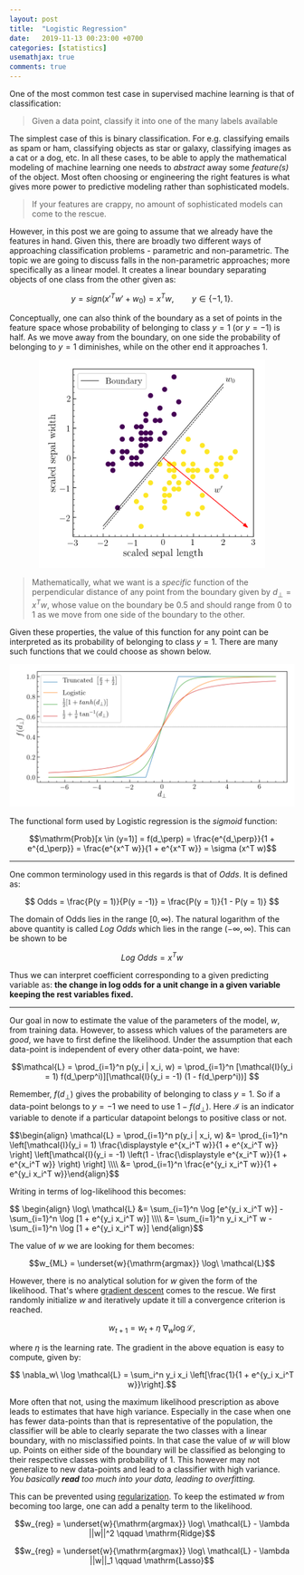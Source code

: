 ```yaml
---
layout: post
title:  "Logistic Regression"
date:   2019-11-13 00:23:00 +0700
categories: [statistics]
usemathjax: true
comments: true
---
```



One of the most common test case in supervised machine learning is that of classification:

> Given a data point, classify it into one of the many labels available

The simplest case of this is binary classification. For e.g. classifying emails as spam or ham,
classifying objects as star or galaxy, classifying images as a cat or a dog, etc. In all these cases, to be able to apply the
mathematical modeling of machine learning one needs to *abstract* away some *feature(s)* of the object. Most often choosing or engineering the right features is what gives more power to predictive modeling rather than sophisticated models.

<blockquote>
If your features are crappy, no amount of sophisticated models can come to the rescue.
</blockquote>

However, in this post we are going to assume that we already have the features in hand. Given this, there are broadly two different ways of approaching classification problems - parametric and non-parametric. The topic we are going to discuss falls in the non-parametric approaches; more specifically as a linear model. It creates a linear boundary separating objects of one class from the other given as:


$$y = sign(x'^T w' + w_0) = x^T w, \qquad y \in \{-1, 1\}.$$


Conceptually, one can also think of the boundary as a set of points in the feature space whose probability of belonging to class $y=1$ (or $y=-1$) is half. As we move away from the boundary, on one side the probability of belonging to $y=1$ diminishes, while on the other end it approaches 1.

<p align="center">
  <img src="/static/img/log_reg_eg.png" width="400"/>
</p>

> Mathematically, what we want is a *specific* function of the perpendicular distance of any point from the boundary given by $d_\perp = x^T w$, whose value on the boundary be 0.5 and should range from 0 to 1 as we move from one side of the boundary to the other.

Given these properties, the value of this function for any point can be interpreted as its probability of belonging to class $y=1$. There are many such functions that we could choose as shown below.

<p align="center">
  <img src="/static/img/link_function.png" width="600"/>
</p>

The functional form used by Logistic regression is the *sigmoid* function:

$$\mathrm{Prob}[x \in (y=1)] = f(d_\perp) = \frac{e^{d_\perp}}{1 + e^{d_\perp}} = \frac{e^{x^T w}}{1 + e^{x^T w}} = \sigma (x^T w)$$

---

One common terminology used in this regards is that of *Odds*. It is defined as:

$$
Odds = \frac{P(y = 1)}{P(y = -1)} = \frac{P(y = 1)}{1 - P(y = 1)}
$$

The domain of Odds lies in the range $[0, \infty)$. The natural logarithm of the above quantity is called *Log Odds* which lies in the range $(-\infty, \infty)$. This can be shown to be

$$Log\ Odds = x^T w$$

Thus we can interpret coefficient corresponding to a given predicting variable as: **the change in log odds for a unit change in a given variable keeping the rest variables fixed.**

---

Our goal in now to estimate the value of the parameters of the model, $w$, from training data. However, to assess which values of the parameters are *good*, we have to first define the likelihood. Under the assumption that each data-point is independent of every other data-point, we have:

$$\mathcal{L} = \prod_{i=1}^n p(y_i | x_i, w) = \prod_{i=1}^n [\mathcal{I}(y_i = 1) f(d_\perp^i)][\mathcal{I}(y_i = -1) (1 - f(d_\perp^i))] $$

Remember, $f(d_\perp)$ gives the probability of belonging to class $y=1$. So if a data-point belongs to $y=-1$ we need to use $1 - f(d_\perp)$. Here $\mathcal{I}$ is an indicator variable to denote if a particular datapoint belongs to positive class or not.

<p>
$$\begin{align} \mathcal{L} = \prod_{i=1}^n p(y_i | x_i, w) &= \prod_{i=1}^n \left[\mathcal{I}(y_i = 1) \frac{\displaystyle e^{x_i^T w}}{1 + e^{x_i^T w}} \right] \left[\mathcal{I}(y_i = -1) \left(1 - \frac{\displaystyle e^{x_i^T w}}{1 + e^{x_i^T w}} \right) \right] \\\\
&= \prod_{i=1}^n \frac{e^{y_i x_i^T w}}{1 + e^{y_i x_i^T w}}\end{align}$$
</p>

Writing in terms of log-likelihood this becomes:

<p>
$$ \begin{align} \log\ \mathcal{L} &= \sum_{i=1}^n \log [e^{y_i x_i^T w}] - \sum_{i=1}^n \log [1 + e^{y_i x_i^T w}] \\\\
&= \sum_{i=1}^n y_i x_i^T w - \sum_{i=1}^n \log [1 + e^{y_i x_i^T w}] \end{align}$$
</p>

The value of $w$ we are looking for them becomes:

$$w_{ML} = \underset{w}{\mathrm{argmax}} \log\ \mathcal{L}$$

However, there is no analytical solution for $w$ given the form of the likelihood. That's where [gradient descent](https://en.wikipedia.org/wiki/Gradient_descent) comes to the rescue. We first randomly initialize $w$ and iteratively update it till a convergence criterion is reached.

$$w_{t+1} = w_t + \eta\ \nabla_w \log \mathcal{L},$$


where $\eta$ is the learning rate. The gradient in the above equation is easy to compute, given by:

$$ \nabla_w\ \log \mathcal{L} = \sum_i^n y_i x_i \left[\frac{1}{1 + e^{y_i x_i^T w}}\right].$$

More often that not, using the maximum likelihood prescription as above leads to estimates that have high variance. Especially in the case when one has fewer data-points than that is representative of the population, the classifier will be able to clearly separate the two classes with a linear boundary, with no misclassified points. In that case the value of $w$ will blow up. Points on either side of the boundary will be classified as belonging to their respective classes with probability of 1. This however may not generalize to new data-points and lead to a classifier with high variance. *You basically **read** too much into your data, leading to overfitting.*

This can be prevented using [regularization](https://towardsdatascience.com/regularization-in-machine-learning-76441ddcf99a). To keep the estimated $w$ from becoming too large, one can add a penalty term to the likelihood.

$$w_{reg} = \underset{w}{\mathrm{argmax}} \log\ \mathcal{L} - \lambda ||w||^2 \qquad \mathrm{Ridge}$$


$$w_{reg} = \underset{w}{\mathrm{argmax}} \log\ \mathcal{L} - \lambda ||w||_1 \qquad \mathrm{Lasso}$$




